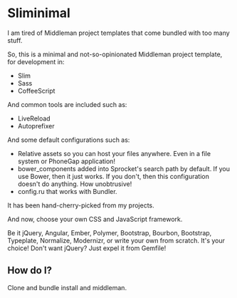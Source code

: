 
Sliminimal
==========

I am tired of Middleman project templates that come bundled with too many stuff.

So, this is a minimal and not-so-opinionated Middleman project template,
for development in:

- Slim
- Sass
- CoffeeScript


And common tools are included such as:

* LiveReload
* Autoprefixer


And some default configurations such as:

* Relative assets so you can host your files anywhere. Even in a file system or PhoneGap application!
* bower_components added into Sprocket's search path by default. If you use Bower, then it just works. If you don't, then this configuration doesn't do anything. How unobtrusive!
* config.ru that works with Bundler.


It has been hand-cherry-picked from my projects.

And now, choose your own CSS and JavaScript framework.

Be it jQuery, Angular, Ember, Polymer, Bootstrap, Bourbon, Bootstrap, Typeplate, Normalize, Modernizr, or write your own from scratch.
It's your choice! Don't want jQuery? Just expel it from Gemfile!


How do I?
---------

Clone and bundle install and middleman.

